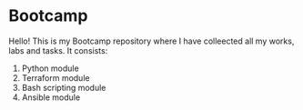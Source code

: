 # Bootcamp
Hello! 
This is my Bootcamp repository where I have colleected all my works, labs and tasks. It consists:
1. Python module
2. Terraform module
3. Bash scripting module
4. Ansible module
